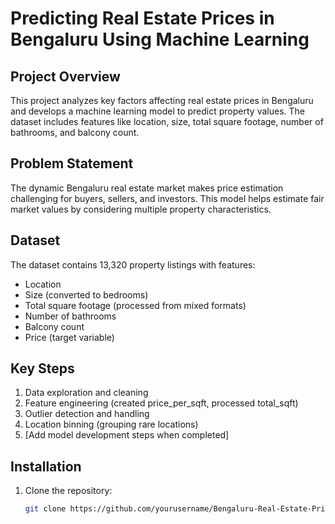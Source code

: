 # Predicting Real Estate Prices in Bengaluru Using Machine Learning

## Project Overview
This project analyzes key factors affecting real estate prices in Bengaluru and develops a machine learning model to predict property values. The dataset includes features like location, size, total square footage, number of bathrooms, and balcony count.

## Problem Statement
The dynamic Bengaluru real estate market makes price estimation challenging for buyers, sellers, and investors. This model helps estimate fair market values by considering multiple property characteristics.

## Dataset
The dataset contains 13,320 property listings with features:
- Location
- Size (converted to bedrooms)
- Total square footage (processed from mixed formats)
- Number of bathrooms
- Balcony count
- Price (target variable)

## Key Steps
1. Data exploration and cleaning
2. Feature engineering (created price_per_sqft, processed total_sqft)
3. Outlier detection and handling
4. Location binning (grouping rare locations)
5. [Add model development steps when completed]

## Installation
1. Clone the repository:
   ```bash
   git clone https://github.com/yourusername/Bengaluru-Real-Estate-Price-Prediction.git
